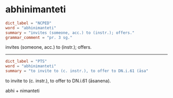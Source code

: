 # abhinimanteti

``` toml
dict_label = "NCPED"
word = "abhinimanteti"
summary = "invites (someone, acc.) to (instr.); offers."
grammar_comment = "pr. 3 sg."
```

invites (someone, acc.) to (instr.); offers.

--------------------

``` toml
dict_label = "PTS"
word = "abhinimanteti"
summary = "to invite to (c. instr.), to offer to DN.i.61 (āsa"
```

to invite to (c. instr.), to offer to DN.i.61 (āsanena).

abhi \+ nimanteti

